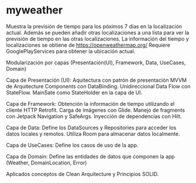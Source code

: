 # myweather
Muestra la previsión de tiempo para los póximos 7 días en la localización actual. Además se pueden añadir otras localizaciones a una lista para ver la previsión de tiempo en las otras localizaciones.
La información del tiempo y localizaciones se obtiene de https://openweathermap.org/
Requiere GooglePlayServices para obtener la ubicación actual.

Modularización por capas (Presentación(UI), Framework, Data, UseCases, Domain)

Capa de Presentación (UI): Aquitectura con patrón de presentación MVVM de Arquitecture Components con DataBinding. Unidireccional Data Flow con StateFlow. MainSate como StateHolder en la capa de UI.

Capa de Framework: Obtención la información de tiempo utilizando el cliente HTTP Retrofit. Carga de imágenes con Glide. Manejo de fragments con Jetpack Navigation y SafeArgs. Inyección de dependencias con Hilt. 

Capa de Data: Define los DataSources y Repositories para acceder los datos locales y remotos. Utiliza Room para almacenar datos localmente. 

Capa de UseCases: Define los casos de uso de la app.

Capa de Domain: Define las entidades de datos que componen la app (Weather, DomainLocation, Error)

Aplicados conceptos de Clean Arquitecture y Principios SOLID.
